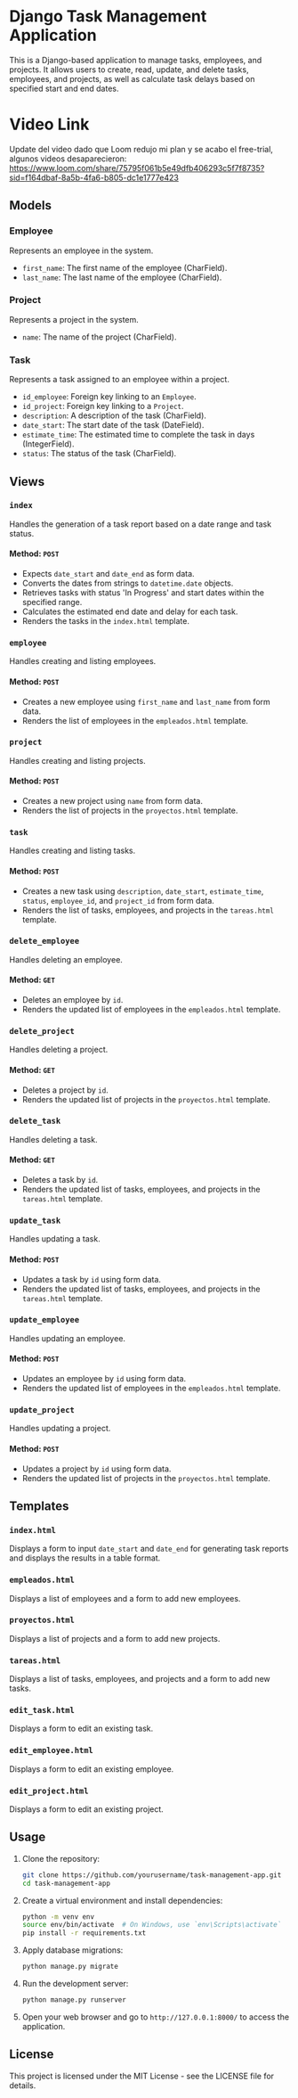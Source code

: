 # Django Task Management Application

This is a Django-based application to manage tasks, employees, and projects. It allows users to create, read, update, and delete tasks, employees, and projects, as well as calculate task delays based on specified start and end dates.

# Video Link

Update del video dado que Loom redujo mi plan y se acabo el free-trial, algunos videos desaparecieron:
https://www.loom.com/share/75795f061b5e49dfb406293c5f7f8735?sid=f164dbaf-8a5b-4fa6-b805-dc1e1777e423

## Models

### Employee
Represents an employee in the system.
- `first_name`: The first name of the employee (CharField).
- `last_name`: The last name of the employee (CharField).

### Project
Represents a project in the system.
- `name`: The name of the project (CharField).

### Task
Represents a task assigned to an employee within a project.
- `id_employee`: Foreign key linking to an `Employee`.
- `id_project`: Foreign key linking to a `Project`.
- `description`: A description of the task (CharField).
- `date_start`: The start date of the task (DateField).
- `estimate_time`: The estimated time to complete the task in days (IntegerField).
- `status`: The status of the task (CharField).

## Views

### `index`
Handles the generation of a task report based on a date range and task status.

#### Method: `POST`
- Expects `date_start` and `date_end` as form data.
- Converts the dates from strings to `datetime.date` objects.
- Retrieves tasks with status 'In Progress' and start dates within the specified range.
- Calculates the estimated end date and delay for each task.
- Renders the tasks in the `index.html` template.

### `employee`
Handles creating and listing employees.

#### Method: `POST`
- Creates a new employee using `first_name` and `last_name` from form data.
- Renders the list of employees in the `empleados.html` template.

### `project`
Handles creating and listing projects.

#### Method: `POST`
- Creates a new project using `name` from form data.
- Renders the list of projects in the `proyectos.html` template.

### `task`
Handles creating and listing tasks.

#### Method: `POST`
- Creates a new task using `description`, `date_start`, `estimate_time`, `status`, `employee_id`, and `project_id` from form data.
- Renders the list of tasks, employees, and projects in the `tareas.html` template.

### `delete_employee`
Handles deleting an employee.

#### Method: `GET`
- Deletes an employee by `id`.
- Renders the updated list of employees in the `empleados.html` template.

### `delete_project`
Handles deleting a project.

#### Method: `GET`
- Deletes a project by `id`.
- Renders the updated list of projects in the `proyectos.html` template.

### `delete_task`
Handles deleting a task.

#### Method: `GET`
- Deletes a task by `id`.
- Renders the updated list of tasks, employees, and projects in the `tareas.html` template.

### `update_task`
Handles updating a task.

#### Method: `POST`
- Updates a task by `id` using form data.
- Renders the updated list of tasks, employees, and projects in the `tareas.html` template.

### `update_employee`
Handles updating an employee.

#### Method: `POST`
- Updates an employee by `id` using form data.
- Renders the updated list of employees in the `empleados.html` template.

### `update_project`
Handles updating a project.

#### Method: `POST`
- Updates a project by `id` using form data.
- Renders the updated list of projects in the `proyectos.html` template.

## Templates

### `index.html`
Displays a form to input `date_start` and `date_end` for generating task reports and displays the results in a table format.

### `empleados.html`
Displays a list of employees and a form to add new employees.

### `proyectos.html`
Displays a list of projects and a form to add new projects.

### `tareas.html`
Displays a list of tasks, employees, and projects and a form to add new tasks.

### `edit_task.html`
Displays a form to edit an existing task.

### `edit_employee.html`
Displays a form to edit an existing employee.

### `edit_project.html`
Displays a form to edit an existing project.

## Usage

1. Clone the repository:
    ```sh
    git clone https://github.com/yourusername/task-management-app.git
    cd task-management-app
    ```

2. Create a virtual environment and install dependencies:
    ```sh
    python -m venv env
    source env/bin/activate  # On Windows, use `env\Scripts\activate`
    pip install -r requirements.txt
    ```

3. Apply database migrations:
    ```sh
    python manage.py migrate
    ```

4. Run the development server:
    ```sh
    python manage.py runserver
    ```

5. Open your web browser and go to `http://127.0.0.1:8000/` to access the application.

## License
This project is licensed under the MIT License - see the LICENSE file for details.
